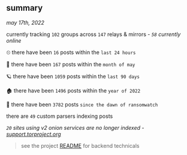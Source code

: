 
## summary
_may 17th, 2022_

currently tracking `102` groups across `147` relays & mirrors - _`58` currently online_

⏲ there have been `16` posts within the `last 24 hours`

🦈 there have been `167` posts within the `month of may`

🪐 there have been `1059` posts within the `last 90 days`

🏚 there have been `1496` posts within the `year of 2022`

🦕 there have been `3782` posts `since the dawn of ransomwatch`

there are `49` custom parsers indexing posts

_`20` sites using v2 onion services are no longer indexed - [support.torproject.org](https://support.torproject.org/onionservices/v2-deprecation/)_

> see the project [README](https://github.com/joshhighet/ransomwatch#ransomwatch--) for backend technicals
